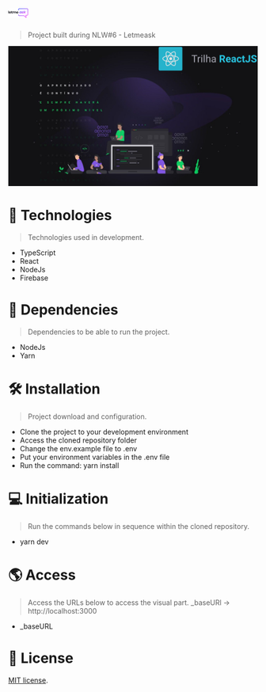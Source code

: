 # <img src="/public/github/logo.svg" alt="Logo Latmeask" width="40" />

> Project built during NLW#6 - Letmeask

<img src="/public/github/nlw-trilha-reactjs.png" alt="NLW#5"/>

# :rocket: Technologies

> Technologies used in development.

- TypeScript
- React
- NodeJs
- Firebase

# :link: Dependencies

> Dependencies to be able to run the project.

- NodeJs
- Yarn

# :hammer_and_wrench: Installation

> Project download and configuration.

- Clone the project to your development environment
- Access the cloned repository folder
- Change the env.example file to .env
- Put your environment variables in the .env file
- Run the command: yarn install

# :computer: Initialization

> Run the commands below in sequence within the cloned repository.

- yarn dev

# :earth_americas: Access

> Access the URLs below to access the visual part. \_baseURl -> http://localhost:3000

- \_baseURL

# :memo: License

[MIT license](https://opensource.org/licenses/MIT).
